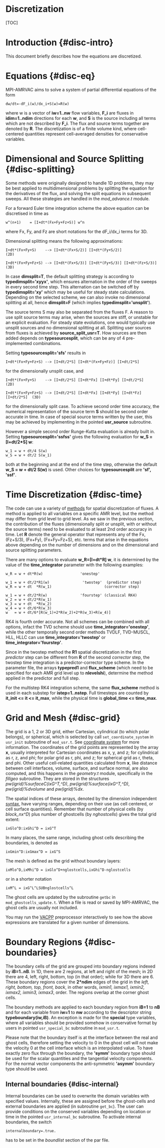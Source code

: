 # Discretization

[TOC]

# Introduction {#disc-intro}

This document briefly describes how the equations are discretized.

# Equations {#disc-eq}

MPI-AMRVAC aims to solve a system of partial differential equations of the
form

    dw/dt=-dF_i(w)/dx_i+S(w)=R(w)

where w is a vector of **iw=1..nw** flow variables, **F_i** are fluxes in
**idim=1..ndim** directions for each **w**, and **S** is the source including
all terms which are not described by **F_i**. The flux and source terms
together are denoted by **R**. The discretization is of a finite volume kind, 
where cell-centered quantities represent cell-averaged densities for 
conservative variables.

# Dimensional and Source Splitting {#disc-splitting}

Some methods were originally designed to handle 1D problems, they may be best
applied to multidimensional problems by splitting the equation for the
derivatives of the flux, and solving the split equations in subsequent sweeps.
All these strategies are handled in the _mod_advance.t_ module.

For a forward Euler time integration scheme the above equation can be
discretised in time as

    w^(n+1)    = [I+dt*(Fx+Fy+Fz+S)] w^n

where Fx, Fy, and Fz are short notations for the dF_i/dx_i terms for 3D.

Dimensional splitting means the following approximations:

    I+dt*(Fx+Fy+S)    --> [I+dt*(Fx+S/2)] [I+dt*(Fy+S/2)]                   (2D)

    I+dt*(Fx+Fy+Fz+S) --> [I+dt*(Fx+S/3)] [I+dt*(Fy+S/3)] [I+dt*(Fz+S/3)]   (3D)

In case **dimsplit=T**, the default splitting strategy is according to
**typedimsplit='xyyx'**, which ensures alternation in the order of the sweeps
in every second time step. This alternation can be switched off by
**typedimsplit='xy'** which may be useful for steady state calculations.
Depending on the selected scheme, we can also invoke no dimensional splitting
at all, hence **dimsplit=F** (which implies **typedimsplit='unsplit'**).

The source terms S may also be separated from the fluxes F. A reason to use
split source terms may arise, when the sources are stiff, or unstable for an
explicit evaluation. For steady state evolutions, one would typically use
unsplit sources and no dimensional splitting at all. Splitting user sources from
fluxes is achieved by **source_split_usr=T**. How sources are then added depends on
**typesourcesplit**, which can be any of 4 pre-implemented combinations.

Setting **typesourcesplit='sfs'** results in

    I+dt*(Fx+Fy+Fz+S) --> [I+dt/2*S] [I+dt*(Fx+Fy+Fz)] [I+dt/2*S]

for the dimensionally unsplit case, and

    I+dt*(Fx+Fy+S)    --> [I+dt/2*S] [I+dt*Fx] [I+dt*Fy] [I+dt/2*S]            (2D)

    I+dt*(Fx+Fy+Fz+S) --> [I+dt/2*S] [I+dt*Fx] [I+dt*Fy] [I+dt*Fz] [I+dt/2*S]  (3D)

for the dimensionally split case. To achieve second order time accuracy, the
numerical representation of the source term **S** should be second order
accurate in time. In case of special source terms written by the user, this
may be achieved by implementing in the pointed **usr_source** subroutine.

However a simple second order Runge-Kutta evaluation is already built in.
Setting **typesourcesplit='ssfss'** gives the following evaluation for **w_S =
[I+dt/2*S] w**:

    w_1 = w + dt/4 S(w)
    w_S = w + dt/2 S(w_1)

both at the beginning and at the end of the time step, otherwise the default
**w_S = w + dt/2 S(w)** is used. Other choices for **typesourcesplit** are
**'sf', 'ssf'**.

# Time Discretization {#disc-time}

The code can use a variety of [methods](methods.md) for spatial
discretization of fluxes. A method is applied to all variables on a specific
AMR level, but the method may differ from grid level to grid level. As we saw
in the previous section, the contribution of the fluxes (dimensionally split
or unsplit, with or without the source terms) need to be evaluated to at least
2nd order accuracy in time. Let **R** denote the general operator that
represents any of the Fx, (Fz+S/3), (Fx+Fy), (Fx+Fy+Fz+S), etc. terms that
arise in the equations above depending on the number of dimensions and on the
dimensional and source splitting parameters.

There are many options to evaluate **w_R=[I+dt*R] w**, it is determined by the
value of the **time_integrator** parameter with the following examples:

    w_R = w + dt*R(w)                 'onestep'

    w_1 = w + dt/2*R1(w)               'twostep'  (predictor step)
    w_R = w + dt  *R(w_1)                        (corrector step)

    w_1 = w + dt/2*R(w)	              'fourstep' (classical RK4)
    w_2 = w + dt/2*R(w_1)
    w_3 = w + dt  *R(w_2)
    w_4 = w + dt/6*R(w_3)
    w   = w + dt/6*[R(w_1)+2*R(w_2)+2*R(w_3)+R(w_4)]

RK4 is fourth order accurate. Not all schemes can be combined with all
options, infact the TVD scheme should use **time_integrator='onestep'**, while the
other temporally second order methods TVDLF, TVD-MUSCL, HLL, HLLC can use
**time_integrator='twostep'** or **time_integrator='fourstep'**.

Since in the twostep method the **R1** spatial discretization in the first
_predictor_ step can be different from **R** of the second _corrector_ step,
the twostep time integration is a predictor-corrector type scheme. In the
parameter file, the arrays **typepred1** and **flux_scheme** (which need to be
specified for each AMR grid level up to **nlevelshi**), determine the method
applied in the predictor and full step.

For the multistep RK4 integration scheme, the same **flux_scheme** method is
used in each substep for **istep=1..nstep**. Full timesteps are counted by
**it_init &lt;= it &lt;= it_max**, while the physical time is **global_time &lt;= time_max**.

# Grid and Mesh {#disc-grid}

The grid is a 1, 2 or 3D grid, either Cartesian, cylindrical (to which polar
belongs), or spherical, which is selected by call `set_coordinate_system` 
in `usr_init` subroutine of `mod_usr.t`. See [coordinate system](axial.md) for 
more information.
 The coordinates of the grid points are represented by
the array **x**, usually interpreted for Cartesian coordinates as x, y, and z;
for cylindrical as r, z, and phi; for polar grid as r, phi, and z;
for spherical grid as r, theta, and phi. 
Other useful cell-related quantities calculated from **x**, like distance
between cell interfaces, volume, surface, and surface normal, are also
computed, and this happens in the _geometry.t_ module, specifically in the
_fillgeo_ subroutine. They are stored in the structures
_pw(igrid)%surfaceC(ixG^T,^D)_, _pw(igrid)%surface(ixG^T,^D)_,
 _pw(igrid)%dvolume_ and _pw(igrid)%dx_.

The spatial indices of these arrays, denoted by the dimension independent
[syntax](source.md), have varying ranges, depending on their use (as cell
centered, or cell surface quantities). Remember that 
number of physical cells (by _block_nx^D_) plus number of ghostcells 
(by _nghostcells_) gives the total grid extent:

    ixGlo^D:ixGhi^D = ixG^T

In many places, the same range, including ghost cells describing the
boundaries, is denoted as

    ixGmin^D:ixGmax^D = ixG^S

The mesh is defined as the grid without boundary layers:

    ixMlo^D,ixMhi^D = ixGlo^D+nglostcells,ixGhi^D-nglostcells

or in a shorter notation

    ixM^L = ixG^L^LSUBnglostcells^L

The ghost cells are updated by the subroutine `getbc` in `mod_ghostcells_update.t`. 
When a file is read or saved by MPI-AMRVAC, the ghost cells are usually not included.

You may run the [VACPP](vacpp.md) preprocessor interactively to see how the
above expressions are translated for a given number of dimensions.

# Boundary Regions {#disc-boundaries}

The boundary cells of the grid are grouped into boundary regions indexed by
**iB=1..nB**. In 1D, there are 2 regions, at left and right of the mesh; in 2D
there are 4, left, right, bottom, top (in that order); while for 3D there are
6. These boundary regions cover the **2*ndim** edges of the grid in the _left,
right, bottom, top, front, back_, in other words, _ixmin1, ixmax1, ixmin2,
ixmax2, ixmin3, ixmax3_, order. The regions overlap at the corner ghost cells.

The boundary methods are applied to each boundary region from **iB=1** to
**nB** and for each variable from **iw=1** to **nw** according to the
descriptor string **typeboundary(iw,iB)**. An exception is made for the **special**
type variables, where all variables should be provided somehow in conservative format
by users in pointed `usr_special_bc` subroutine in `mod_usr.t`.

Please note that the boundary itself is at the interface between the real and
ghost cells, therefore setting the velocity to 0 in the ghost cell will not
make the velocity 0 at the cell interface which is an interpolated value. To
have exactly zero flux through the boundary, the **'symm'** boundary type
should be used for the scalar quantities and the tangential velocity
components. For the normal vector components the anti-symmetric **'asymm'**
boundary type should be used.

## Internal boundaries {#disc-internal}

Internal boundaries can be used to overwrite the domain variables with
specified values. Internally, these are assigned before the ghost-cells and
external boundaries are applied (in subroutine `get_bc`). The user can provide
conditions on the conserved variables depending on location or time in the
pointed `usr_internal_bc` subroutine. To
activate internal boundaries, the switch

    internalboundary=.true.

has to be set in the _boundlist_ section of the par file.

